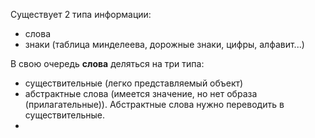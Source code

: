 Существует 2 типа информации:
- слова
- знаки (таблица минделеева, дорожные знаки, цифры, алфавит...)

В свою очередь **слова** деляться на три типа:
- существительные (легко представляемый объект)
- абстрактные слова (имеется значение, но нет образа (прилагательные)). Абстрактные слова нужно переводить в существительные.
- 